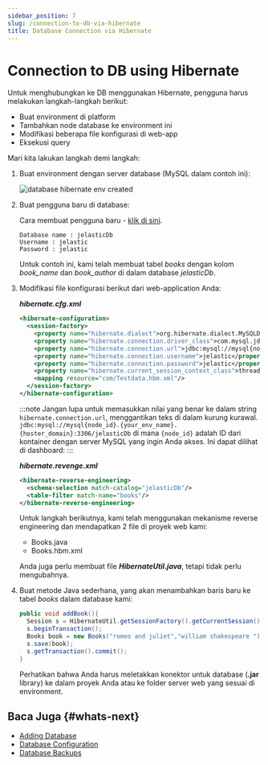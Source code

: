 ```yaml
---
sidebar_position: 7
slug: /connection-to-db-via-hibernate
title: Database Connection via Hibernate
---
```


# Connection to DB using Hibernate

Untuk menghubungkan ke DB menggunakan Hibernate, pengguna harus melakukan langkah-langkah berikut:

  * Buat environment di platform
  * Tambahkan node database ke environment ini
  * Modifikasi beberapa file konfigurasi di web-app
  * Eksekusi query

Mari kita lakukan langkah demi langkah:

1. Buat environment dengan server database (MySQL dalam contoh ini):

   ![database hibernate env created](#)

2. Buat pengguna baru di database:

   Cara membuat pengguna baru - [klik di sini](<https://docs.dewacloud.com/docs/connection-to-mysql/>).

   ```plaintext
   Database name : jelasticDb
   Username : jelastic
   Password : jelastic
   ```

   Untuk contoh ini, kami telah membuat tabel _books_ dengan kolom _book_name_ dan _book_author_ di dalam database _jelasticDb_.

3. Modifikasi file konfigurasi berikut dari web-application Anda:

   **_hibernate.cfg.xml_**

   ```xml
   <hibernate-configuration>
     <session-factory>
       <property name="hibernate.dialect">org.hibernate.dialect.MySQLDialect</property>
       <property name="hibernate.connection.driver_class">com.mysql.jdbc.Driver</property>
       <property name="hibernate.connection.url">jdbc:mysql://mysql{node_id}.{your_env_name}.{hoster_domain}:3306/jelasticDb</property>
       <property name="hibernate.connection.username">jelastic</property>
       <property name="hibernate.connection.password">jelastic</property>
       <property name="hibernate.current_session_context_class">thread</property>
       <mapping resource="com/Testdata.hbm.xml"/>
     </session-factory>
   </hibernate-configuration>
   ```

   :::note
   Jangan lupa untuk memasukkan nilai yang benar ke dalam string `hibernate.connection.url`, menggantikan teks di dalam kurung kurawal. `jdbc:mysql://mysql{node_id}.{your_env_name}.{hoster_domain}:3306/jelasticDb` di mana `{node_id}` adalah ID dari kontainer dengan server MySQL yang ingin Anda akses. Ini dapat dilihat di dashboard:
   :::

   **_hibernate.revenge.xml_**

   ```xml
   <hibernate-reverse-engineering>
     <schema-selection match-catalog="jelasticDb"/>
     <table-filter match-name="books"/>
   </hibernate-reverse-engineering>
   ```

   Untuk langkah berikutnya, kami telah menggunakan mekanisme reverse engineering dan mendapatkan 2 file di proyek web kami:

   - Books.java
   - Books.hbm.xml

   Anda juga perlu membuat file _**HibernateUtil.java**_, tetapi tidak perlu mengubahnya.

4. Buat metode Java sederhana, yang akan menambahkan baris baru ke tabel _books_ dalam database kami:

   ```java
   public void addBook(){
     Session s = HibernateUtil.getSessionFactory().getCurrentSession();
     s.beginTransaction();
     Books book = new Books("romeo and juliet","william shakespeare ");
     s.save(book);
     s.getTransaction().commit();
   }
   ```

   Perhatikan bahwa Anda harus meletakkan konektor untuk database (**.jar** library) ke dalam proyek Anda atau ke folder server web yang sesuai di environment.

## Baca Juga {#whats-next}

  * [Adding Database](<https://docs.dewacloud.com/docs/database-hosting/>)
  * [Database Configuration](<https://docs.dewacloud.com/docs/database-configuration-files/>)
  * [Database Backups](<https://docs.dewacloud.com/docs/database-backups/>)